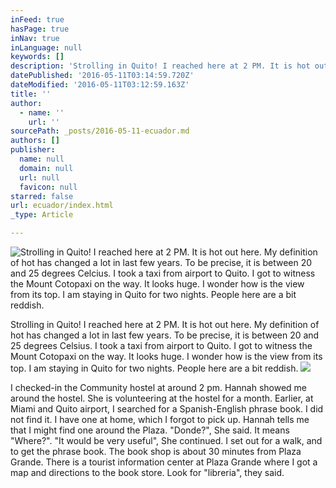 ```yaml
---
inFeed: true
hasPage: true
inNav: true
inLanguage: null
keywords: []
description: 'Strolling in Quito! I reached here at 2 PM. It is hot out here. My definition of hot has changed a lot in last few years. To be precise, it is between 20 and 25 degrees Celsius. I took a taxi from airport to Quito. I got to witness the Mount Cotopaxi on the way. It looks huge. I wonder how is the view from its top. I am staying in Quito for two nights. People here are a bit reddish.'
datePublished: '2016-05-11T03:14:59.720Z'
dateModified: '2016-05-11T03:12:59.163Z'
title: ''
author:
  - name: ''
    url: ''
sourcePath: _posts/2016-05-11-ecuador.md
authors: []
publisher:
  name: null
  domain: null
  url: null
  favicon: null
starred: false
url: ecuador/index.html
_type: Article

---
```

![Strolling in Quito! I reached here at 2 PM. It is hot out here. My definition of hot has changed a lot in last few years. To be precise, it is between 20 and 25 degrees Celcius. I took a taxi from airport to Quito. I got to witness the Mount Cotopaxi on the way. It looks huge. I wonder how is the view from its top. I am staying in Quito for two nights. People here are a bit reddish.](https://the-grid-user-content.s3-us-west-2.amazonaws.com/112da968-38c3-4266-96ac-6d26fec5d82c.jpg)

Strolling in Quito! I reached here at 2 PM. It is hot out here. My definition of hot has changed a lot in last few years. To be precise, it is between 20 and 25 degrees Celsius. I took a taxi from airport to Quito. I got to witness the Mount Cotopaxi on the way. It looks huge. I wonder how is the view from its top. I am staying in Quito for two nights. People here are a bit reddish.
![](https://the-grid-user-content.s3-us-west-2.amazonaws.com/75d36c4a-9ef0-4ed4-b54d-8ccf4120867d.jpg)

I checked-in the Community hostel at around 2 pm. Hannah showed me around the hostel. She is volunteering at the hostel for a month. Earlier, at Miami and Quito airport, I searched for a Spanish-English phrase book. I did not find it. I have one at home, which I forgot to pick up. Hannah tells me that I might find one around the Plaza. "Donde?", She said. It means "Where?". "It would be very useful", She continued. I set out for a walk, and to get the phrase book. The book shop is about 30 minutes from Plaza Grande. There is a tourist information center at Plaza Grande where I got a map and directions to the book store. Look for "libreria", they said.